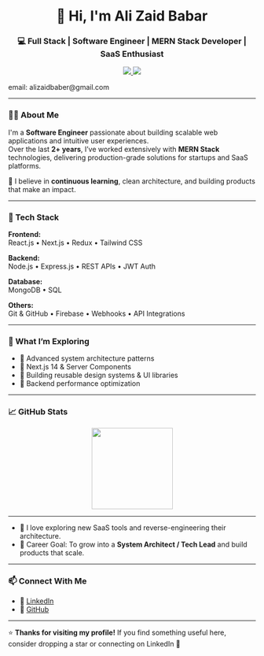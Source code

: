 <h1 align="center">👋 Hi, I'm Ali Zaid Babar</h1>
<h3 align="center">💻 Full Stack | Software Engineer | MERN Stack Developer | SaaS Enthusiast</h3>

<p align="center">
  <a href="https://www.linkedin.com/in/alizaidbabar/" target="_blank">
    <img src="https://img.shields.io/badge/LinkedIn-0077B5?style=flat&logo=linkedin&logoColor=white" />
  </a>
  <a href="https://github.com/AliZaidBabar" target="_blank">
    <img src="https://img.shields.io/badge/GitHub-100000?style=flat&logo=github&logoColor=white" />
  </a>
  <p>email: alizaidbaber@gmail.com</p>
</p>

---

### 👨‍💻 About Me

I'm a **Software Engineer** passionate about building scalable web applications and intuitive user experiences.  
Over the last **2+ years**, I’ve worked extensively with **MERN Stack** technologies, delivering production-grade solutions for startups and SaaS platforms.

🚀 I believe in **continuous learning**, clean architecture, and building products that make an impact.

---

### 🧰 Tech Stack

**Frontend:**  
React.js • Next.js • Redux • Tailwind CSS

**Backend:**  
Node.js • Express.js • REST APIs • JWT Auth

**Database:**  
MongoDB • SQL

**Others:**  
Git & GitHub • Firebase • Webhooks • API Integrations

---

### 🌱 What I’m Exploring

- 🔸 Advanced system architecture patterns  
- 🔸 Next.js 14 & Server Components  
- 🔸 Building reusable design systems & UI libraries  
- 🔸 Backend performance optimization

---

### 📈 GitHub Stats

<p align="center">
  <img src="https://github-readme-stats.vercel.app/api/top-langs/?username=AliZaidBabar&layout=compact&theme=tokyonight" height="165"/>
</p>

---

- 🧠 I love exploring new SaaS tools and reverse-engineering their architecture.  
- 🎯 Career Goal: To grow into a **System Architect / Tech Lead** and build products that scale.

---

### 📫 Connect With Me

- 💼 [LinkedIn](https://www.linkedin.com/in/alizaidbabar/)  
- 🧰 [GitHub](https://github.com/AliZaidBabar)

---

⭐ **Thanks for visiting my profile!** If you find something useful here, consider dropping a star or connecting on LinkedIn 🤝

